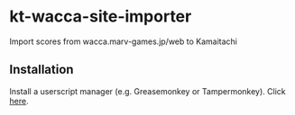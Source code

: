 # kt-wacca-site-importer
Import scores from wacca.marv-games.jp/web to Kamaitachi

## Installation
Install a userscript manager (e.g. Greasemonkey or Tampermonkey).
Click [here](https://github.com/cg505/kt-wacca-site-importer/raw/main/kt-wacca-site-importer.user.js).
